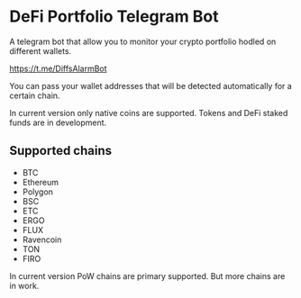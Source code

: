 # DeFi Portfolio Telegram Bot

A telegram bot that allow you to monitor your crypto portfolio hodled on different wallets.

https://t.me/DiffsAlarmBot

You can pass your wallet addresses that will be detected automatically for a certain chain.

In current version only native coins are supported. Tokens and DeFi staked funds are in development.

## Supported chains

- BTC
- Ethereum
- Polygon
- BSC
- ETC
- ERGO
- FLUX
- Ravencoin
- TON
- FIRO

In current version PoW chains are primary supported. But more chains are in work.
